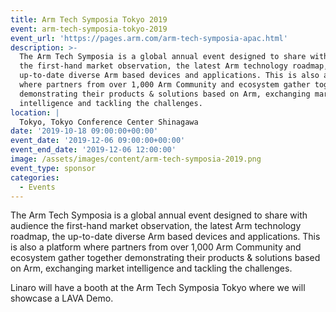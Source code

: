```yaml
---
title: Arm Tech Symposia Tokyo 2019
event: arm-tech-symposia-tokyo-2019
event_url: 'https://pages.arm.com/arm-tech-symposia-apac.html'
description: >-
  The Arm Tech Symposia is a global annual event designed to share with audience
  the first-hand market observation, the latest Arm technology roadmap, the
  up-to-date diverse Arm based devices and applications. This is also a platform
  where partners from over 1,000 Arm Community and ecosystem gather together
  demonstrating their products & solutions based on Arm, exchanging market
  intelligence and tackling the challenges.
location: |
  Tokyo, Tokyo Conference Center Shinagawa
date: '2019-10-18 09:00:00+00:00'
event_date: '2019-12-06 09:00:00+00:00'
event_end_date: '2019-12-06 12:00:00'
image: /assets/images/content/arm-tech-symposia-2019.png
event_type: sponsor
categories:
  - Events
---
```

The Arm Tech Symposia is a global annual event designed to share with audience
the first-hand market observation, the latest Arm technology roadmap, the
up-to-date diverse Arm based devices and applications. This is also a platform
where partners from over 1,000 Arm Community and ecosystem gather together
demonstrating their products & solutions based on Arm, exchanging market
intelligence and tackling the challenges.

Linaro will have a booth at the Arm Tech Symposia Tokyo where we will showcase a LAVA Demo.
